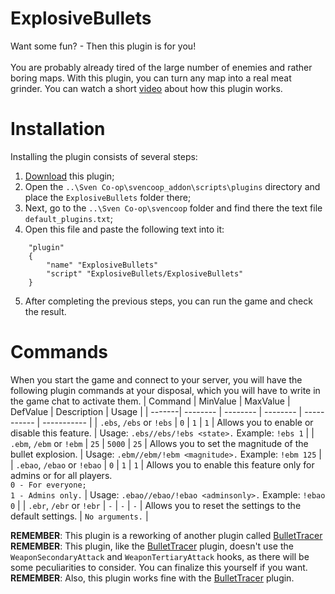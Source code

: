 # ExplosiveBullets
Want some fun? - Then this plugin is for you!<br><br>You are probably already tired of the large number of enemies and rather boring maps. With this plugin, you can turn any map into a real meat grinder. You can watch a short [video](https://youtu.be/1-sqQp1-930) about how this plugin works.

# Installation
Installing the plugin consists of several steps:
1. [Download](https://github.com/kekekekkek/ExplosiveBullets/archive/refs/heads/main.zip) this plugin;
2. Open the `..\Sven Co-op\svencoop_addon\scripts\plugins` directory and place the `ExplosiveBullets` folder there;
3. Next, go to the `..\Sven Co-op\svencoop` folder and find there the text file `default_plugins.txt`;
4. Open this file and paste the following text into it:
```
	"plugin"
	{
		"name" "ExplosiveBullets"
		"script" "ExplosiveBullets/ExplosiveBullets"
	}
```
5. After completing the previous steps, you can run the game and check the result.

# Commands
When you start the game and connect to your server, you will have the following plugin commands at your disposal, which you will have to write in the game chat to activate them.
| Command | MinValue | MaxValue | DefValue | Description | Usage | 
| -------| -------- | -------- | -------- | ----------- | ----------- |
| `.ebs`, `/ebs` or `!ebs` | `0` | `1` | `1` | Allows you to enable or disable this feature. | Usage: `.ebs//ebs/!ebs <state>.` Example: `!ebs 1` |
| `.ebm`, `/ebm` or `!ebm` | `25` | `5000` | `25` | Allows you to set the magnitude of the bullet explosion. | Usage: `.ebm//ebm/!ebm <magnitude>.` Example: `!ebm 125` |
| `.ebao`, `/ebao` or `!ebao` | `0` | `1` | `1` | Allows you to enable this feature only for admins or for all players.<br>`0 - For everyone;`<br>`1 - Admins only.` | Usage: `.ebao//ebao/!ebao <adminsonly>.` Example: `!ebao 0` |
| `.ebr`, `/ebr` or `!ebr` | `-` | `-` | `-` | Allows you to reset the settings to the default settings. | `No arguments.` |

**REMEMBER**: This plugin is a reworking of another plugin called [BulletTracer](https://github.com/kekekekkek/BulletTracer)<br>
**REMEMBER**: This plugin, like the [BulletTracer](https://github.com/kekekekkek/BulletTracer) plugin, doesn't use the `WeaponSecondaryAttack` and `WeaponTertiaryAttack` hooks, as there will be some peculiarities to consider. You can finalize this yourself if you want.<br>
**REMEMBER**: Also, this plugin works fine with the [BulletTracer](https://github.com/kekekekkek/BulletTracer) plugin.
